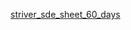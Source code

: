 [striver_sde_sheet_60_days](https://takeuforward.org/interviews/strivers-sde-sheet-top-coding-interview-problems/)

